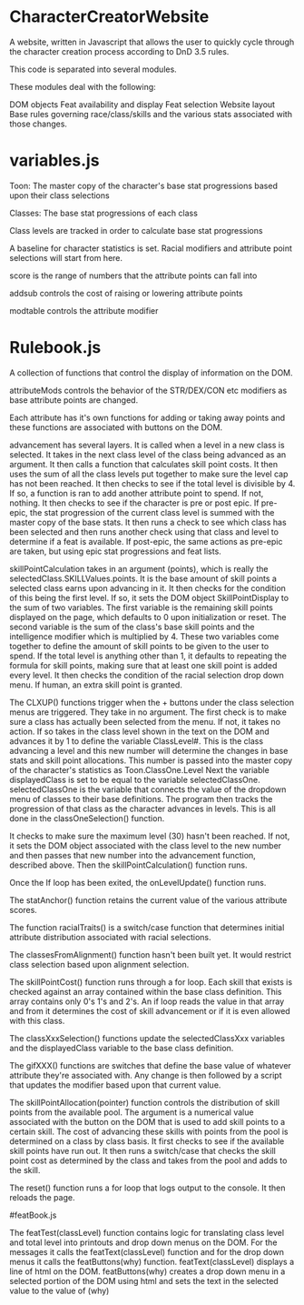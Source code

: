 # CharacterCreatorWebsite
A website, written in Javascript that allows the user to quickly cycle through the character creation process according to DnD 3.5 rules.

This code is separated into several modules. 

These modules deal with the following:

DOM objects
Feat availability and display
Feat selection
Website layout
Base rules governing race/class/skills and the various stats associated with those changes.

# variables.js

Toon: The master copy of the character's base stat progressions based upon their class selections

Classes: The base stat progressions of each class

Class levels are tracked in order to calculate base stat progressions

A baseline for character statistics is set. Racial modifiers and attribute point selections will start from here.

score is the range of numbers that the attribute points can fall into

addsub controls the cost of raising or lowering attribute points

modtable controls the attribute modifier

# Rulebook.js

A collection of functions that control the display of information on the DOM.

attributeMods controls the behavior of the STR/DEX/CON etc modifiers as base attribute points are changed.

Each attribute has it's own functions for adding or taking away points and these functions are associated with buttons on the DOM.

advancement has several layers.
It is called when a level in a new class is selected.
It takes in the next class level of the class being advanced as an argument.
It then calls a function that calculates skill point costs.
It then uses the sum of all the class levels put together to make sure the level cap has not been reached.
It then checks to see if the total level is divisible by 4. If so, a function is ran to add another attribute point to spend. If not, nothing.
It then checks to see if the character is pre or post epic.
If pre-epic, the stat progression of the current class level is summed with the master copy of the base stats.
It then runs a check to see which class has been selected and then runs another check using that class and level to determine if a feat is available.
If post-epic, the same actions as pre-epic are taken, but using epic stat progressions and feat lists.

skillPointCalculation takes in an argument (points), which is really the selectedClass.SKILLValues.points.  It is the base amount of skill points a selected class earns upon advancing in it.
It then checks for the condition of this being the first level. If so, it sets the DOM object SkillPointDisplay to the sum of two variables.
The first variable is the remaining skill points displayed on the page, which defaults to 0 upon initialization or reset. The second variable is the sum of the class's base skill points and the intelligence modifier which is multiplied by 4. These two variables come together to define the amount of skill points to be given to the user to spend.
If the total level is anything other than 1, it defaults to repeating the formula for skill points, making sure that at least one skill point is added every level.
It then checks the condition of the racial selection drop down menu. If human, an extra skill point is granted.

The CLXUP() functions trigger when the + buttons under the class selection menus are triggered.
They take in no argument. The first check is to make sure a class has actually been selected from the menu. If not, it takes no action. 
If so takes in the class level shown in the text on the DOM and advances it by 1 to define the variable ClassLevel#. This is the class advancing a level and this new number will determine the changes in base stats and skill point allocations.
This number is passed into the master copy of the character's statistics as Toon.ClassOne.Level
Next the variable displayedClass is set to be equal to the variable selectedClassOne. selectedClassOne is the variable that connects the value of the dropdown menu of classes to their base definitions. The program then tracks the progression of that class as the character advances in levels. This is all done in the classOneSelection() function.

It checks to make sure the maximum level (30) hasn't been reached.
If not, it sets the DOM object associated with the class level to the new number and then passes that new number into the advancement function, described above.
Then the skillPointCalculation() function runs.

Once the If loop has been exited, the onLevelUpdate() function runs.

The statAnchor() function retains the current value of the various attribute scores.

The function racialTraits() is a switch/case function that determines initial attribute distribution associated with racial selections.

The classesFromAlignment() function hasn't been built yet. It would restrict class selection based upon alignment selection. 

The skillPointCost() function runs through a for loop.
Each skill that exists is checked against an array contained within the base class definition. This array contains only 0's 1's and 2's. An if loop reads the value in that array and from it determines the cost of skill advancement or if it is even allowed with this class.

The classXxxSelection() functions update the selectedClassXxx variables and the displayedClass variable to the base class definition.

The gifXXX() functions are switches that define the base value of whatever attribute they're associated with. Any change is then followed by a script that updates the modifier based upon that current value.

The skillPointAllocation(pointer) function controls the distribution of skill points from the available pool. The argument is a numerical value associated with the button on the DOM that is used to add skill points to a certain skill.  The cost of advancing these skills with points from the pool is determined on a class by class basis.
It first checks to see if the available skill points have run out.
It then runs a switch/case that checks the skill point cost as determined by the class and takes from the pool and adds to the skill.

The reset() function runs a for loop that logs output to the console.
It then reloads the page.

#featBook.js

The featTest(classLevel) function contains logic for translating class level and total level into printouts and drop down menus on the DOM. 
For the messages it calls the featText(classLevel) function and for the drop down menus it calls the featButtons(why) function.
featText(classLevel) displays a line of html on the DOM.
featButtons(why) creates a drop down menu in a selected portion of the DOM using html and sets the text in the selected value to the value of (why)